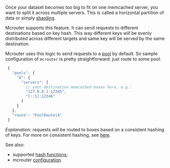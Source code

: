 Once your dataset becomes too big to fit on one memcached server, you want to split it across multiple servers. This is called a horizontal partition of data or simply [sharding](http://en.wikipedia.org/wiki/Shard_(database_architecture)).

Mcrouter supports this feature. It can send requests to different destinations based on key hash. This way different keys will be evenly distributed across different targets and same key will be served by the same destination.

Mcrouter uses this logic to send requests to a [pool](Pools) by default. So sample configuration of `mcrouter` is pretty straightforward: just route to some pool.

```JavaScript
 {
   "pools": {
     "A": {
       "servers": [
         // your destination memcached boxes here, e.g.:
         "127.0.0.1:12345",
         "[::1]:12346"
       ]
     }
   },
   "route": "PoolRoute|A"
 }
```

_Explanation_: requests will be routed to boxes based on a consistent hashing of keys. For more on consistent hashing, see [here](http://en.wikipedia.org/wiki/Consistent_hashing).

See also:
* supported [hash functions](Pools#hash-functions);
* mcrouter [configuration](Config-Files).
